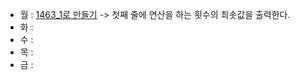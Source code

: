 - 월 : [1463_1로 만들기](https://www.acmicpc.net/problem/1463) -> 첫째 줄에 연산을 하는 횟수의 최솟값을 출력한다.
- 화 : 
- 수 :
- 목 :
- 금 :
